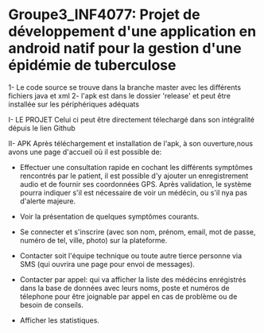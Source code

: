 # Groupe3_INF4077: Projet de développement d'une application en android natif pour la gestion d'une épidémie de tuberculose

1- Le code source se trouve dans la branche master avec les différents fichiers java et xml
2- l'apk est dans le dossier 'release' et peut être installée sur les périphériques adéquats

I- LE PROJET 
Celui ci peut être directement télechargé dans son intégralité dépuis le lien Github

II- APK
Après téléchargement et installation de l'apk, à son ouverture,nous avons une page d'accueil où il est possible de:
- Effectuer une consultation rapide en cochant les différents symptômes rencontrés par le patient, il est possible 
d'y ajouter un enregistrement audio et de fournir ses coordonnées GPS. Après validation, le système pourra indiquer
s'il est nécessaire de voir un médécin, ou s'il nya pas d'alerte majeure.

- Voir la présentation de quelques symptômes courants.

- Se connecter et s'inscrire (avec son nom, prénom, email, mot de passe, numéro de tel, ville, photo) sur la plateforme.

- Contacter soit l'équipe technique ou toute autre tierce personne via SMS (qui ouvrira une page pour envoi de messages).

- Contacter par appel: qui va afficher la liste des médécins enrégistrés dans la base de données avec leurs noms, 
poste et numéros de télephone pour être joignable par appel en cas de problème ou de besoin de conseils.

- Afficher les statistiques.
